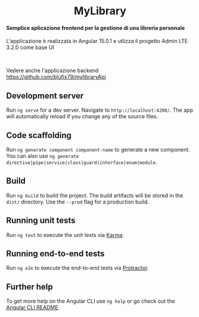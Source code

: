 <h1 align="center">MyLibrary</h1>
<h4>Semplice aplicazione frontend per la gestione di una libreria personale</h4>

<p>
  L'applicazione è realizzata in Angular 15.0.1 e utlizza il progetto Admin LTE 3.2.0 come base UI
</p>
<br>

<p>
Vedere anche l'applicazione backend <a href="https://github.com/blufix79/mylibraryApi">https://github.com/blufix79/mylibraryApi</a>
</p>

## Development server

Run `ng serve` for a dev server. Navigate to `http://localhost:4200/`. The app will automatically reload if you change any of the source files.

## Code scaffolding

Run `ng generate component component-name` to generate a new component. You can also use `ng generate directive|pipe|service|class|guard|interface|enum|module`.

## Build

Run `ng build` to build the project. The build artifacts will be stored in the `dist/` directory. Use the `--prod` flag for a production build.

## Running unit tests

Run `ng test` to execute the unit tests via [Karma](https://karma-runner.github.io).

## Running end-to-end tests

Run `ng e2e` to execute the end-to-end tests via [Protractor](http://www.protractortest.org/).

## Further help

To get more help on the Angular CLI use `ng help` or go check out the [Angular CLI README](https://github.com/angular/angular-cli/blob/master/README.md).
